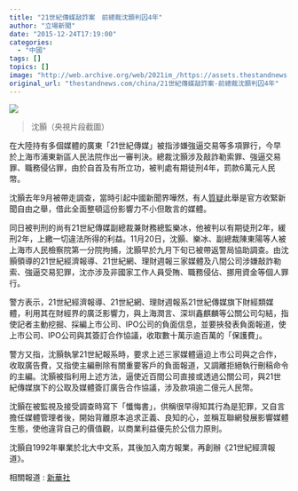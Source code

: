 ```yaml
---
title: "21世紀傳媒敲詐案　前總裁沈顥判囚4年"
author: "立場新聞"
date: "2015-12-24T17:19:00"
categories:
  - "中國"
tags: []
topics: []
image: "http://web.archive.org/web/2021im_/https://assets.thestandnews.com/media/photos/E6B288E9A1A5_nl9DW.png"
original_url: "thestandnews.com/china/21世紀傳媒敲詐案-前總裁沈顥判囚4年"
---
```

![](http://web.archive.org/web/2021im_/https://assets.thestandnews.com/media/photos/E6B288E9A1A5_nl9DW.png)

> 沈顥（央視片段截圖）

在大陸持有多個媒體的廣東「21世紀傳媒」被指涉嫌強逼交易等多項罪行，今早於上海市浦東新區人民法院作出一審判決。總裁沈顥涉及敲詐勒索罪、強逼交易罪、職務侵佔罪，由於自首及有所立功，被判處有期徒刑4年，罰款6萬元人民幣。

沈顥去年9月被帶走調查，當時引起中國新聞界嘩然，有人[質疑](http://web.archive.org/web/20210708033039/https://www.cpj.org/imprisoned/2015.php#shen_hao)此舉是官方收緊新聞自由之舉，借此全面整頓這份影響力不小但敢言的媒體。

同日被判刑的尚有21世紀傳媒副總裁兼財務總監樂冰，他被判以有期徒刑2年，緩刑2年，上繳一切違法所得的利益。11月20日，沈顥、樂冰、副總裁陳東陽等人被上海市人民檢察院第一分院拘捕，沈顥早於九月下旬已被帶返警局協助調查。由沈顥領導的21世紀經濟報導、21世紀網、理財週報三家媒體及八間公司涉嫌敲詐勒索、強逼交易犯罪，沈亦涉及非國家工作人員受賄、職務侵佔、挪用資金等個人罪行。

警方表示，21世紀經濟報導、21世紀網、理財週報系21世紀傳媒旗下財經類媒體，利用其在財經界的廣泛影響力，與上海潤言、深圳鑫麒麟等公關公司勾結，指使記者主動挖掘、採編上市公司、IPO公司的負面信息，並要挾發表負面報道，使上市公司、IPO公司與其簽訂合作協議，收取數十萬示逾百萬的「保護費」。

警方又指，沈顥執掌21世紀報系時，要求上述三家媒體逼迫上市公司與之合作，收取廣告費，又指使主編刪除有關重要客戶的負面報道，又調離拒絕執行刪稿命令的主編。沈顥被指利用上述方法，逼使近百間公司直接或透過公關公司，與21世紀傳媒旗下的公取及媒體簽訂廣告合作協議，涉及款項逾二億元人民幣。

沈顥在被監視及接受調查時寫下「懺悔書」，供稱很早得知其行為是犯罪，又自言擔任媒體管理者後，開始背離原本追求正義、良知的心，並稱互聯網發展影響媒體生態，使他違背自己的價值觀，以商業利益優先於公信力原則。

沈顥自1992年畢業於北大中文系，其後加入南方報業，再創辦《21世紀經濟報道》。

相關報道 : [新華社](http://web.archive.org/web/20210708033039/http://news.sina.com.cn/c/nd/2015-12-24/doc-ifxmxxst0368864.shtml)